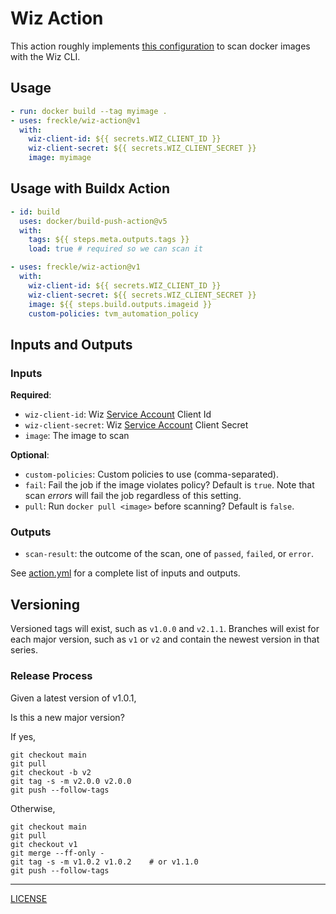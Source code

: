 # Wiz Action

This action roughly implements [this configuration][docs] to scan docker images
with the Wiz CLI.

[docs]: https://docs.wiz.io/wiz-docs/docs/github-pipeline#image-scan

## Usage

```yaml
- run: docker build --tag myimage .
- uses: freckle/wiz-action@v1
  with:
    wiz-client-id: ${{ secrets.WIZ_CLIENT_ID }}
    wiz-client-secret: ${{ secrets.WIZ_CLIENT_SECRET }}
    image: myimage
```

## Usage with Buildx Action

```yaml
- id: build
  uses: docker/build-push-action@v5
  with:
    tags: ${{ steps.meta.outputs.tags }}
    load: true # required so we can scan it

- uses: freckle/wiz-action@v1
  with:
    wiz-client-id: ${{ secrets.WIZ_CLIENT_ID }}
    wiz-client-secret: ${{ secrets.WIZ_CLIENT_SECRET }}
    image: ${{ steps.build.outputs.imageid }}
    custom-policies: tvm_automation_policy
```

## Inputs and Outputs

### Inputs

**Required**:

- `wiz-client-id`: Wiz [Service Account] Client Id
- `wiz-client-secret`: Wiz [Service Account] Client Secret
- `image`: The image to scan

[service account]: https://docs.wiz.io/wiz-docs/docs/set-up-wiz-cli#generate-a-wiz-service-account-key

**Optional**:

- `custom-policies`: Custom policies to use (comma-separated).
- `fail`: Fail the job if the image violates policy? Default is `true`. Note
  that scan _errors_ will fail the job regardless of this setting.
- `pull`: Run `docker pull <image>` before scanning? Default is `false`.

### Outputs

- `scan-result`: the outcome of the scan, one of `passed`, `failed`, or `error`.

See [action.yml](./action.yml) for a complete list of inputs and outputs.

## Versioning

Versioned tags will exist, such as `v1.0.0` and `v2.1.1`. Branches will exist
for each major version, such as `v1` or `v2` and contain the newest version in
that series.

### Release Process

Given a latest version of v1.0.1,

Is this a new major version?

If yes,

```console
git checkout main
git pull
git checkout -b v2
git tag -s -m v2.0.0 v2.0.0
git push --follow-tags
```

Otherwise,

```console
git checkout main
git pull
git checkout v1
git merge --ff-only -
git tag -s -m v1.0.2 v1.0.2    # or v1.1.0
git push --follow-tags
```

---

[LICENSE](./LICENSE)
